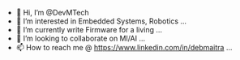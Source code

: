 - 👋 Hi, I’m @DevMTech
- 👀 I’m interested in Embedded Systems, Robotics ...
- 🌱 I’m currently write Firmware for a living ...
- 💞️ I’m looking to collaborate on Ml/AI ...
- 📫 How to reach me @ https://www.linkedin.com/in/debmaitra ...

<!---
DevMTech/DevMTech is a ✨ special ✨ repository because its `README.md` (this file) appears on your GitHub profile.
You can click the Preview link to take a look at your changes.
--->
